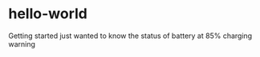 hello-world
===========

Getting started
just wanted to know the status of battery at 85% charging warning
